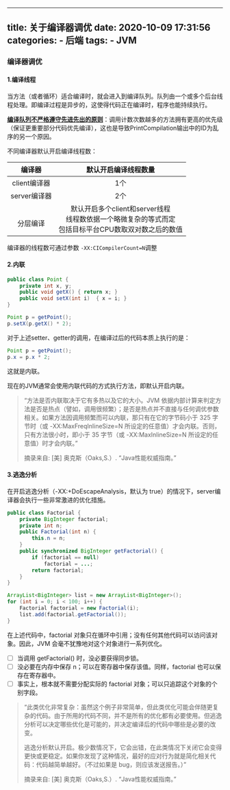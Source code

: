 
---
title: 关于编译器调优
date: 2020-10-09 17:31:56
categories:
    - 后端
tags:
    - JVM
---

### 编译器调优

#### 1.编译线程

​	当方法（或者循环）适合编译时，就会进入到编译队列。队列由一个或多个后台线程处理。即编译过程是异步的，这使得代码正在编译时，程序也能持续执行。

<u>**编译队列不严格遵守先进先出的原则**</u>：调用计数次数越多的方法拥有更高的优先级（保证更重要部分代码优先编译），这也是导致PrintCompilation输出中的ID为乱序的另一个原因。

不同编译器默认开启编译线程数：

|     编译器     |                     默认开启编译线程数量                     |
| :------------: | :----------------------------------------------------------: |
|  client编译器  |                             1个                              |
|  server编译器  |                             2个                              |
| <br />分层编译 | 默认开启多个client和server线程<br />线程数依据一个略微复杂的等式而定<br />包括目标平台CPU数取双对数之后的数值 |

编译器的线程数可通过参数 `-XX:CICompilerCount=N`调整

#### 2.内联

```java
public class Point {
    private int x, y;
    public void getX() { return x; }
    public void setX(int i)  { x = i; }
}
```

```java
Point p = getPoint();
p.setX(p.getX() * 2);
```

对于上述setter、getter的调用，在编译过后的代码本质上执行的是：

```java
Point p = getPoint();
p.x = p.x * 2;
```

这就是内联。

现在的JVM通常会使用内联代码的方式执行方法，即默认开启内联。

> “方法是否内联取决于它有多热以及它的大小。JVM 依据内部计算来判定方法是否是热点（譬如，调用很频繁）；是否是热点并不直接与任何调优参数相关。如果方法因调用频繁而可以内联，那只有在它的字节码小于 325 字节时（或 -XX:MaxFreqInlineSize=N 所设定的任意值）才会内联。否则，只有方法很小时，即小于 35 字节（或 -XX:MaxInlineSize=N 所设定的任意值）时才会内联。”
>
> 摘录来自: [美] 奥克斯（Oaks,S.）. “Java性能权威指南。” 

#### 3.逃逸分析

在开启逃逸分析（-XX:+DoEscapeAnalysis，默认为 true）的情况下，server编译器会执行一些非常激进的优化措施。

```java
public class Factorial {
    private BigInteger factorial;
    private int n;
    public Factorial(int n) {
        this.n = n;
    }
    public synchronized BigInteger getFactorial() {
        if (factorial == null)
            factorial = ...;
        return factorial;
    }
}

ArrayList<BigInteger> list = new ArrayList<BigInteger>();
for (int i = 0; i < 100; i++) {
    Factorial factorial = new Factorial(i);
    list.add(factorial.getFactorial());
}

```

在上述代码中，factorial 对象只在循环中引用；没有任何其他代码可以访问该对象。因此，JVM 会毫不犹豫地对这个对象进行一系列优化。

- [ ] 当调用 getFactorial() 时，没必要获得同步锁。
- [ ] 没必要在内存中保存 n；可以在寄存器中保存该值。同样，factorial 也可以保存在寄存器中。
- [ ] 事实上，根本就不需要分配实际的 factorial 对象；可以只追踪这个对象的个别字段。

> “此类优化非常复杂：虽然这个例子非常简单，但此类优化可能会伴随更复杂的代码。由于所用的代码不同，并不是所有的优化都有必要使用。但逃逸分析可以决定哪些优化是可能的，并决定编译后的代码中哪些是必要的改变。
>
> 逃逸分析默认开启。极少数情况下，它会出错，在此类情况下关闭它会变得更快或更稳定。如果你发现了这种情况，最好的应对行为就是简化相关代码：代码越简单越好。（不过如果是 bug，则应该发送报告。）”
>
> 摘录来自: [美] 奥克斯（Oaks,S.）. “Java性能权威指南。”